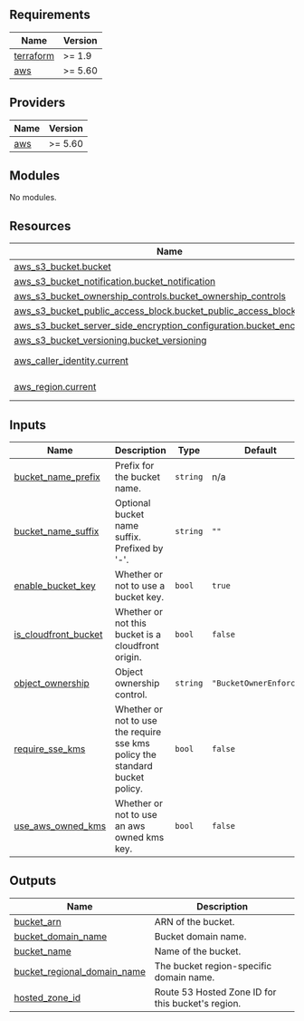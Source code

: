 <!-- BEGIN_TF_DOCS -->
## Requirements

| Name | Version |
|------|---------|
| <a name="requirement_terraform"></a> [terraform](#requirement\_terraform) | >= 1.9 |
| <a name="requirement_aws"></a> [aws](#requirement\_aws) | >= 5.60 |

## Providers

| Name | Version |
|------|---------|
| <a name="provider_aws"></a> [aws](#provider\_aws) | >= 5.60 |

## Modules

No modules.

## Resources

| Name | Type |
|------|------|
| [aws_s3_bucket.bucket](https://registry.terraform.io/providers/hashicorp/aws/latest/docs/resources/s3_bucket) | resource |
| [aws_s3_bucket_notification.bucket_notification](https://registry.terraform.io/providers/hashicorp/aws/latest/docs/resources/s3_bucket_notification) | resource |
| [aws_s3_bucket_ownership_controls.bucket_ownership_controls](https://registry.terraform.io/providers/hashicorp/aws/latest/docs/resources/s3_bucket_ownership_controls) | resource |
| [aws_s3_bucket_public_access_block.bucket_public_access_block](https://registry.terraform.io/providers/hashicorp/aws/latest/docs/resources/s3_bucket_public_access_block) | resource |
| [aws_s3_bucket_server_side_encryption_configuration.bucket_encryption](https://registry.terraform.io/providers/hashicorp/aws/latest/docs/resources/s3_bucket_server_side_encryption_configuration) | resource |
| [aws_s3_bucket_versioning.bucket_versioning](https://registry.terraform.io/providers/hashicorp/aws/latest/docs/resources/s3_bucket_versioning) | resource |
| [aws_caller_identity.current](https://registry.terraform.io/providers/hashicorp/aws/latest/docs/data-sources/caller_identity) | data source |
| [aws_region.current](https://registry.terraform.io/providers/hashicorp/aws/latest/docs/data-sources/region) | data source |

## Inputs

| Name | Description | Type | Default | Required |
|------|-------------|------|---------|:--------:|
| <a name="input_bucket_name_prefix"></a> [bucket\_name\_prefix](#input\_bucket\_name\_prefix) | Prefix for the bucket name. | `string` | n/a | yes |
| <a name="input_bucket_name_suffix"></a> [bucket\_name\_suffix](#input\_bucket\_name\_suffix) | Optional bucket name suffix. Prefixed by '-'. | `string` | `""` | no |
| <a name="input_enable_bucket_key"></a> [enable\_bucket\_key](#input\_enable\_bucket\_key) | Whether or not to use a bucket key. | `bool` | `true` | no |
| <a name="input_is_cloudfront_bucket"></a> [is\_cloudfront\_bucket](#input\_is\_cloudfront\_bucket) | Whether or not this bucket is a cloudfront origin. | `bool` | `false` | no |
| <a name="input_object_ownership"></a> [object\_ownership](#input\_object\_ownership) | Object ownership control. | `string` | `"BucketOwnerEnforced"` | no |
| <a name="input_require_sse_kms"></a> [require\_sse\_kms](#input\_require\_sse\_kms) | Whether or not to use the require sse kms policy the standard bucket policy. | `bool` | `false` | no |
| <a name="input_use_aws_owned_kms"></a> [use\_aws\_owned\_kms](#input\_use\_aws\_owned\_kms) | Whether or not to use an aws owned kms key. | `bool` | `false` | no |

## Outputs

| Name | Description |
|------|-------------|
| <a name="output_bucket_arn"></a> [bucket\_arn](#output\_bucket\_arn) | ARN of the bucket. |
| <a name="output_bucket_domain_name"></a> [bucket\_domain\_name](#output\_bucket\_domain\_name) | Bucket domain name. |
| <a name="output_bucket_name"></a> [bucket\_name](#output\_bucket\_name) | Name of the bucket. |
| <a name="output_bucket_regional_domain_name"></a> [bucket\_regional\_domain\_name](#output\_bucket\_regional\_domain\_name) | The bucket region-specific domain name. |
| <a name="output_hosted_zone_id"></a> [hosted\_zone\_id](#output\_hosted\_zone\_id) | Route 53 Hosted Zone ID for this bucket's region. |
<!-- END_TF_DOCS -->